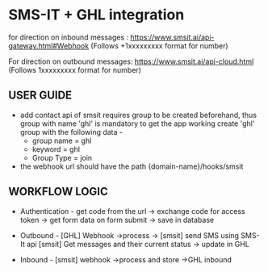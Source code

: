# SMS-IT + GHL integration

for direction on inbound messages : https://www.smsit.ai/api-gateway.html#Webhook (Follows +1xxxxxxxxx format for number)

For direction on outbound messages: https://www.smsit.ai/api-cloud.html (Follows 1xxxxxxxxx format for number)

## USER GUIDE

- add contact api of smsit requires group to be created beforehand, thus group with name 'ghl' is mandatory to get the app working
  create 'ghl' group with the following data - 
   - group name = ghl
   - keyword = ghl
   - Group Type = join
- the webhook url should have the path {domain-name}/hooks/smsit


## WORKFLOW LOGIC

- Authentication - 
   get code from the url -> exchange code for access token -> get form data 
   on form submit -> save in database

- Outbound -
   [GHL] Webhook ->process -> [smsit] send SMS using SMS-It api
   [smsit] Get messages and their current status -> update in GHL

- Inbound -
   [smsit] webhook ->process and store ->GHL inbound

